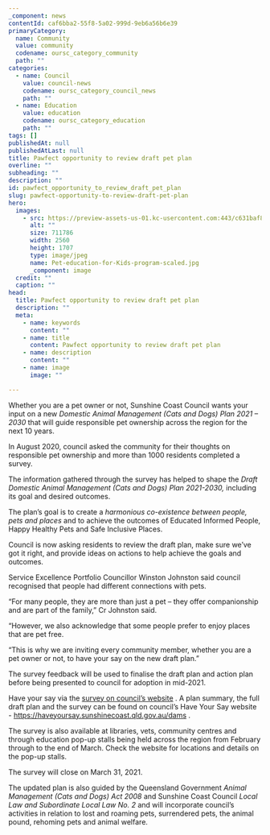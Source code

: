 ```yaml
---
_component: news
contentId: caf6bba2-55f8-5a02-999d-9eb6a56b6e39
primaryCategory:
  name: Community
  value: community
  codename: oursc_category_community
  path: ""
categories:
  - name: Council
    value: council-news
    codename: oursc_category_council_news
    path: ""
  - name: Education
    value: education
    codename: oursc_category_education
    path: ""
tags: []
publishedAt: null
publishedAtLast: null
title: Pawfect opportunity to review draft pet plan
overline: ""
subheading: ""
description: ""
id: pawfect_opportunity_to_review_draft_pet_plan
slug: pawfect-opportunity-to-review-draft-pet-plan
hero:
  images:
    - src: https://preview-assets-us-01.kc-usercontent.com:443/c631baf8-1b46-001f-580c-d0001b68b4a8/f8554579-ab61-41a2-a04d-c1e1055d97c9/Pet-education-for-Kids-program-scaled.jpg
      alt: ""
      size: 711786
      width: 2560
      height: 1707
      type: image/jpeg
      name: Pet-education-for-Kids-program-scaled.jpg
      _component: image
  credit: ""
  caption: ""
head:
  title: Pawfect opportunity to review draft pet plan
  description: ""
  meta:
    - name: keywords
      content: ""
    - name: title
      content: Pawfect opportunity to review draft pet plan
    - name: description
      content: ""
    - name: image
      image: ""

---
```

Whether you are a pet owner or not, Sunshine Coast Council wants your input on a new *Domestic Animal Management (Cats and Dogs) Plan 2021 – 2030* that will guide responsible pet ownership across the region for the next 10 years.

In August 2020, council asked the community for their thoughts on responsible pet ownership and more than 1000 residents completed a survey.

The information gathered through the survey has helped to shape the *Draft* *Domestic Animal Management (Cats and Dogs) Plan 2021-2030,* including its goal and desired outcomes.

The plan’s goal is to create a *harmonious co-existence between people, pets and places* and to achieve the outcomes of Educated Informed People, Happy Healthy Pets and Safe Inclusive Places.

Council is now asking residents to review the draft plan, make sure we’ve got it right, and provide ideas on actions to help achieve the goals and outcomes.

Service Excellence Portfolio Councillor Winston Johnston said council recognised that people had different connections with pets.

“For many people, they are more than just a pet – they offer companionship and are part of the family,” Cr Johnston said.

“However, we also acknowledge that some people prefer to enjoy places that are pet free.

“This is why we are inviting every community member, whether you are a pet owner or not, to have your say on the new draft plan.”

The survey feedback will be used to finalise the draft plan and action plan before being presented to council for adoption in mid-2021.

Have your say via the [survey on council’s website](https://www.surveymonkey.com/r/CKPC527)
. A plan summary, the full draft plan and the survey can be found on council’s Have Your Say website - <https://haveyoursay.sunshinecoast.qld.gov.au/dams>
.

The survey is also available at libraries, vets, community centres and through education pop-up stalls being held across the region from February through to the end of March. Check the website for locations and details on the pop-up stalls.

The survey will close on March 31, 2021.

The updated plan is also guided by the Queensland Government *Animal Management (Cats and Dogs) Act 2008* and Sunshine Coast Council *Local Law and Subordinate Local Law No. 2* and will incorporate council’s activities in relation to lost and roaming pets, surrendered pets, the animal pound, rehoming pets and animal welfare.
